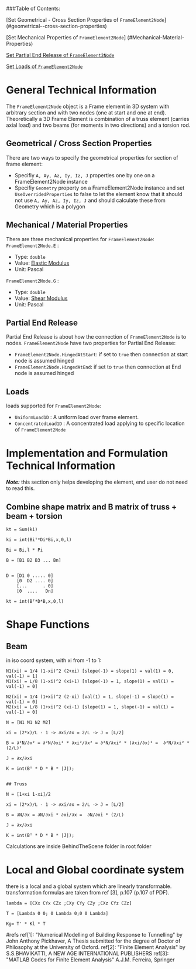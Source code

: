 ###Table of Contents:

[Set Geometrical - Cross Section Properties of ```FrameElement2Node```] (#geometrical--cross-section-properties)

[Set Mechanical Properties of ```FrameElement2Node```] (#Mechanical-Material-Properties)

[Set Partial End Release of ```FrameElement2Node```](#partial-end-release)

[Set Loads of ```FrameElement2Node```](#loads)

# General Technical Information
The ```FrameElement2Node``` object is a Frame element in 3D system with arbitrary section and with two nodes (one at start and one at end).
Theoretically a 3D Frame Element is combination of a truss element (carries axial load) and two beams (for moments in two directions) and a torsion rod.
## Geometrical / Cross Section Properties
There are two ways to specify the geometrical properties for section of frame element:
- Specifiy ```A, Ay, Az, Iy, Iz, J``` properties one by one on a FrameElement2Node instance
- Specifiy ```Geometry``` property on a FrameElement2Node instance and set ```UseOverridedProperties``` to false to let the element know that it should not use ```A, Ay, Az, Iy, Iz, J``` and should calculate these from Geometry which is a polygon

## Mechanical / Material Properties
There are three mechanical properties for ```FrameElement2Node```:
```FrameElement2Node.E``` : 
- Type: ```double```
- Value: [Elastic Modulus](https://en.wikipedia.org/wiki/Young%27s_modulus)
- Unit: Pascal

```FrameElement2Node.G``` : 
- Type: ```double```
- Value: [Shear Modulus](https://en.wikipedia.org/wiki/Shear_modulus)
- Unit: Pascal
## Partial End Release
Partial End Release is about how the connection of ```FrameElement2Node``` is to nodes. ```FrameElement2Node``` have two properties for Partial End Release:
- ```FrameElement2Node.HingedAtStart```: if set to ```true``` then connection at start node is assumed hinged
- ```FrameElement2Node.HingedAtEnd```: if set to ```true``` then connection at End node is assumed hinged

## Loads
loads supported for ```FrameElement2Node```:
- ```UniformLoad1D``` : A uniform load over frame element.
- ```ConcentratedLoad1D``` : A concentrated load applying to specific location of ```FrameElement2Node``` 


# Implementation and Formulation Technical Information

***Note:*** this section only helps developing the element, end user do not need to read this.
## Combine shape matrix and B matrix of truss + beam + torsion

```
kt = Sum(ki)

ki = int(Biᵀ*Di*Bi,x,0,l)

Bi = Bi,l * Pi

B = [B1 B2 B3 ... Bn]


D = [D1 0 ..... 0]
	[0  D2 .... 0]
	[...      . 0]
	[0  ....   Dn]

kt = int(Bᵀ*D*B,x,0,l)
```
# Shape Functions


## Beam
in iso coord system, with xi from -1 to 1:

```
N1(xi) = 1/4 (1-xi)^2 (2+xi) [slope(-1) = slope(1) = val(1) = 0, val(-1) = 1]
M1(xi) = L/8 (1-xi)^2 (xi+1) [slope(-1) = 1, slope(1) = val(1) = val(-1) = 0]

N2(xi) = 1/4 (1+xi)^2 (2-xi) [val(1) = 1, slope(-1) = slope(1) = val(-1) = 0]
M2(xi) = L/8 (1+xi)^2 (xi-1) [slope(1) = 1, slope(-1) = val(1) = val(-1) = 0]

N = [N1 M1 N2 M2]

xi = (2*x)/L - 1 -> ∂xi/∂x = 2/L -> J = [L/2]

B = ∂²N/∂x² = ∂²N/∂xi² * ∂xi²/∂x² = ∂²N/∂xi² * (∂xi/∂x)² =  ∂²N/∂xi² * (2/L)²

J = ∂x/∂xi 

K = int(Bᵀ * D * B * |J|);


## Truss

N = [1+xi 1-xi]/2

xi = (2*x)/L - 1 -> ∂xi/∂x = 2/L -> J = [L/2]

B = ∂N/∂x = ∂N/∂xi * ∂xi/∂x =  ∂N/∂xi * (2/L)

J = ∂x/∂xi 

K = int(Bᵀ * D * B * |J|);
```
Calculations are inside BehindTheScene folder in root folder

# Local and Global coordinate system
there is a local and a global system which are linearly transformable.
transformation formulas are taken from ref [3], p.107 (p.107 of PDF).
```
lambda = [CXx CYx CZx ;CXy CYy CZy ;CXz CYz CZz]

T = [Lambda 0 0; 0 Lambda 0;0 0 Lambda]

Kg= T' * Kl * T
```
#refs
ref[1]: "Numerical Modelling of Building Response to Tunnelling" by John Anthony Pickhaver, A Thesis submitted for the degree of Doctor of Philosophy at the University of Oxford.
ref[2]: "Finite Element Analysis" by S.S.BHAVIKATTI, A NEW AGE INTERNATIONAL PUBLISHERS
ref[3]: "MATLAB Codes for Finite Element Analysis" A.J.M. Ferreira, Springer
